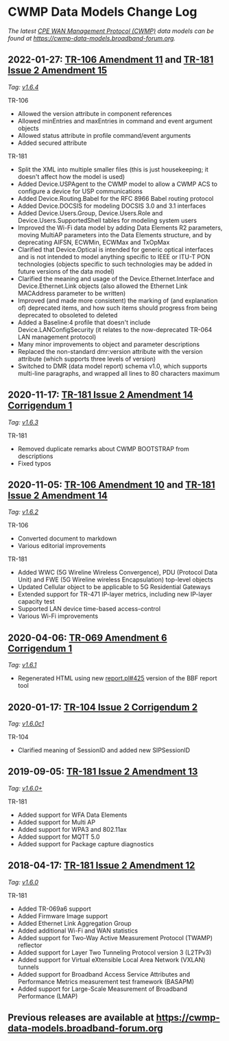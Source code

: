 # CWMP Data Models Change Log

*The latest [CPE WAN Management Protocol (CWMP)](https://www.broadband-forum.org/technical/download/TR-069.pdf) data models can be found at <https://cwmp-data-models.broadband-forum.org>.*

## 2022-01-27: [TR-106 Amendment 11](https://data-model-template.broadband-forum.org) and [TR-181 Issue 2 Amendment 15](https://cwmp-data-models.broadband-forum.org/#Device:2.15)

*Tag: [v1.6.4](https://github.com/BroadbandForum/cwmp-data-models/releases/tag/v1.6.4)*

TR-106

* Allowed the version attribute in component references
* Allowed minEntries and maxEntries in command and event argument objects
* Allowed status attribute in profile command/event arguments
* Added secured attribute

TR-181

* Split the XML into multiple smaller files (this is just housekeeping; it
  doesn't affect how the model is used)
* Added Device.USPAgent to the CWMP model to allow a CWMP ACS to configure a
  device for USP communications
* Added Device.Routing.Babel for the RFC 8966 Babel routing protocol
* Added Device.DOCSIS for modeling DOCSIS 3.0 and 3.1 interfaces
* Added Device.Users.Group, Device.Users.Role and Device.Users.SupportedShell
  tables for modeling system users
* Improved the Wi-Fi data model by adding Data Elements R2 parameters, moving
  MultiAP parameters into the Data Elements structure, and by deprecating
  AIFSN, ECWMin, ECWMax and TxOpMax
* Clarified that Device.Optical is intended for generic optical interfaces and
  is not intended to model anything specific to IEEE or ITU-T PON technologies
  (objects specific to such technologies may be added in future versions of
  the data model)
* Clarified the meaning and usage of the Device.Ethernet.Interface and
  Device.Ethernet.Link objects (also allowed the Ethernet Link MACAddress
  parameter to be written)
* Improved (and made more consistent) the marking of (and explanation of)
  deprecated items, and how such items should progress from being deprecated
  to obsoleted to deleted
* Added a Baseline:4 profile that doesn't include Device.LANConfigSecurity (it
  relates to the now-deprecated TR-064 LAN management protocol)
* Many minor improvements to object and parameter descriptions
* Replaced the non-standard dmr:version attribute with the version attribute
  (which supports three levels of version)
* Switched to DMR (data model report) schema v1.0, which supports multi-line
  paragraphs, and wrapped all lines to 80 characters maximum

## 2020-11-17: [TR-181 Issue 2 Amendment 14 Corrigendum 1](https://cwmp-data-models.broadband-forum.org/#Device:2.14)

*Tag: [v1.6.3](https://github.com/BroadbandForum/cwmp-data-models/releases/tag/v1.6.3)*

TR-181

* Removed duplicate remarks about CWMP BOOTSTRAP from descriptions
* Fixed typos

## 2020-11-05: [TR-106 Amendment 10](https://data-model-template.broadband-forum.org) and [TR-181 Issue 2 Amendment 14](https://usp-data-models.broadband-forum.org/#Device:2.14)

*Tag: [v1.6.2](https://github.com/BroadbandForum/cwmp-data-models/releases/tag/v1.6.2)*

TR-106

* Converted document to markdown
* Various editorial improvements

TR-181

* Added WWC (5G Wireline Wireless Convergence), PDU (Protocol Data Unit) and FWE (5G Wireline wireless Encapsulation) top-level objects
* Updated Cellular object to be applicable to 5G Residential Gateways
* Extended support for TR-471 IP-layer metrics, including new IP-layer capacity test
* Supported LAN device time-based access-control
* Various Wi-Fi improvements

## 2020-04-06: [TR-069 Amendment 6 Corrigendum 1](https://www.broadband-forum.org/technical/download/TR-069.pdf)

*Tag: [v1.6.1](https://github.com/BroadbandForum/cwmp-data-models/releases/tag/v1.6.1)*

* Regenerated HTML using new [report.pl#425](https://github.com/BroadbandForum/cwmp-xml-tools/releases/tag/report.pl%23425) version of the BBF report tool

## 2020-01-17: [TR-104 Issue 2 Corrigendum 2](https://cwmp-data-models.broadband-forum.org/#VoiceService:2)

*Tag: [v1.6.0c1](https://github.com/BroadbandForum/cwmp-data-models/releases/tag/v1.6.0c1)*

TR-104

* Clarified meaning of SessionID and added new SIPSessionID

## 2019-09-05: [TR-181 Issue 2 Amendment 13](https://cwmp-data-models.broadband-forum.org/#Device:2.13)

*Tag: [v1.6.0+](https://github.com/BroadbandForum/cwmp-data-models/releases/tag/v1.6.0+)*

TR-181

* Added support for WFA Data Elements
* Added support for Multi AP
* Added support for WPA3 and 802.11ax
* Added support for MQTT 5.0
* Added support for Package capture diagnostics

## 2018-04-17: [TR-181 Issue 2 Amendment 12](https://cwmp-data-models.broadband-forum.org/#Device:2.12)

*Tag: [v1.6.0](https://github.com/BroadbandForum/cwmp-data-models/releases/tag/v1.6.0)*

TR-181

* Added TR-069a6 support
* Added Firmware Image support
* Added Ethernet Link Aggregation Group
* Added additional Wi-Fi and WAN statistics
* Added support for Two-Way Active Measurement Protocol (TWAMP) reflector
* Added support for Layer Two Tunneling Protocol version 3 (L2TPv3)
* Added support for Virtual eXtensible Local Area Network (VXLAN) tunnels
* Added support for Broadband Access Service Attributes and Performance Metrics measurement test framework (BASAPM)
* Added support for Large-Scale Measurement of Broadband Performance (LMAP)

## Previous releases are available at <https://cwmp-data-models.broadband-forum.org>
